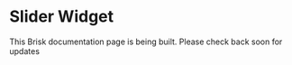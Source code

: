 # Slider Widget  
  
This Brisk documentation page is being built. Please check back soon for updates 
